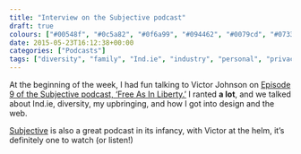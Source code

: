 ```yaml
---
title: "Interview on the Subjective podcast"
draft: true
colours: ["#00548f", "#0c5a82", "#0f6a99", "#094462", "#0079cd", "#073349", "#0079cd"]
date: 2015-05-23T16:12:38+00:00
categories: ["Podcasts"]
tags: ["diversity", "family", "Ind.ie", "industry", "personal", "privacy", "women"]
---
```


At the beginning of the week, I had fun talking to Victor Johnson on [Episode 9 of the Subjective podcast, ‘Free As In Liberty.’](http://subjective.fm/episodes/9) I ranted **a lot**, and we talked about Ind.ie, diversity, my upbringing, and how I got into design and the web.

[Subjective](http://subjective.fm) is also a great podcast in its infancy, with Victor at the helm, it’s definitely one to watch (or listen!)

	